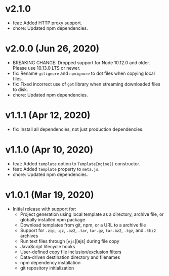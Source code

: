 # v2.1.0

 * feat: Added HTTP proxy support.
 * chore: Updated npm dependencies.

# v2.0.0 (Jun 26, 2020)

 * BREAKING CHANGE: Dropped support for Node 10.12.0 and older. Please use 10.13.0 LTS or newer.
 * fix: Rename `gitignore` and `npmignore` to dot files when copying local files.
 * fix: Fixed incorrect use of `got` library when streaming downloaded files to disk.
 * chore: Updated npm dependencies.

# v1.1.1 (Apr 12, 2020)

 * fix: Install all dependencies, not just production dependencies.

# v1.1.0 (Apr 10, 2020)

 * feat: Added `template` option to `TemplateEngine()` constructor.
 * feat: Added `template` property to `meta.js`.
 * chore: Updated npm dependencies.

# v1.0.1 (Mar 19, 2020)

 * Initial release with support for:
   - Project generation using local template as a directory, archive file, or globally installed
     npm package
   - Download templates from git, npm, or a URL to a archive file
   - Support for `.zip`, `.gz`, `.bz2`, `.tar`, `tar.gz`, `tar.bz2`, `.tgz`, and `.tbz2` archives
   - Run text files through [`ejs`][ejs] during file copy
   - JavaScript lifecycle hooks
   - User-defined copy file inclusion/exclusion filters
   - Data-driven destination directory and filenames
   - npm dependency installation
   - git repository initialization
